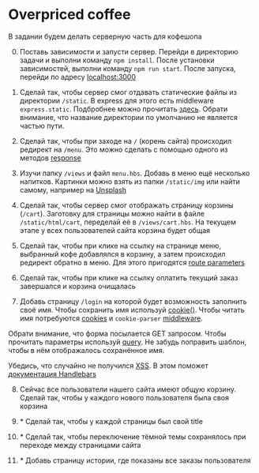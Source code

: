 # Overpriced coffee

В задании будем делать серверную часть для кофешопа

0. Поставь зависимости и запусти сервер. Перейди в директорию задачи и выполни команду `npm install`. После установки зависимостей, выполни команду `npm run start`. После запуска, перейди по адресу [localhost:3000](http://localhost:3000)

1. Сделай так, чтобы сервер смог отдавать статические файлы из директории `/static`. В express для этого есть middleware `express.static`. Подбробнее можно прочитать [здесь](https://expressjs.com/en/starter/static-files.html). Обрати внимание, что название директории по умолчанию не является частью пути.

2. Сделай так, чтобы при заходе на `/` (корень сайта) происходил редирект на `/menu`. Это можно сделать с помощью одного из методов [response](https://expressjs.com/en/4x/api.html#res.redirect)

3. Изучи папку `/views` и файл `menu.hbs`. Добавь в меню ещё несколько напитков. Картинки можно взять из папки `/static/img` или найти самому, например на [Unsplash](https://unsplash.com/)

4. Сделай так, чтобы сервер смог отображать страницу корзины (`/cart`). Заготовку для страницы можно найти в файле `/static/html/cart`, переделай её в `/views/cart.hbs`. На текущем этапе у всех пользователей сайта корзина будет общая

5. Сделай так, чтобы при клике на ссылку на странице меню, выбранный кофе добавлялся в корзину, а затем происходил редирект обратно в меню. Для этого пригодятся [route parameters](https://expressjs.com/en/guide/routing.html#route-parameters)

6. Сделай так, чтобы при клике на ссылку оплатить текущий заказ завершался и корзина очищалась

7. Добавь страницу `/login` на которой будет возможность заполнить своё имя. Чтобы сохранить имя используй [cookie()](https://expressjs.com/en/4x/api.html#res.cookie). Чтобы читать имя потребуются [cookies](https://expressjs.com/en/4x/api.html#req.cookies) и `cookie-parser` [middleware](https://expressjs.com/en/resources/middleware/cookie-parser.html).

Обрати внимание, что форма посылается GET запросом. Чтобы прочитать параметры используй [query](https://expressjs.com/en/4x/api.html#req.query). Не забудь поправить шаблон, чтобы в нём отображалось сохранённое имя.

Убедись, что случайно не получился [XSS](https://ru.wikipedia.org/wiki/%D0%9C%D0%B5%D0%B6%D1%81%D0%B0%D0%B9%D1%82%D0%BE%D0%B2%D1%8B%D0%B9_%D1%81%D0%BA%D1%80%D0%B8%D0%BF%D1%82%D0%B8%D0%BD%D0%B3). В этом поможет [документация Handlebars](https://handlebarsjs.com/#html-escaping)


8. Сейчас все пользователи нашего сайта имеют общую корзину. Сделай так, чтобы у каждого нового пользователя была своя корзина


9. \* Сделай так, чтобы у каждой страницы был свой title


10. \* Сделай так, чтобы переключение тёмной темы сохранялось при переходе между страницами сайта



11. \* Добавь страницу истории, где показаны все заказы пользователя
